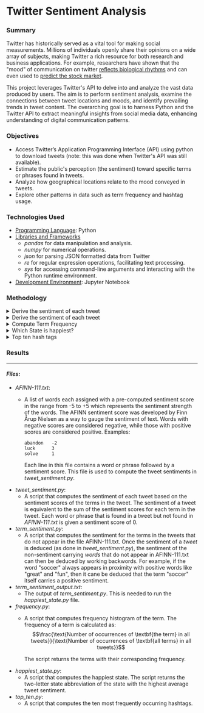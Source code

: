 # Twitter Sentiment Analysis

### Summary

Twitter has historically served as a vital tool for making social measurements. Millions of individuals openly share their opinions on a wide array of subjects, making Twitter a rich resource for both research and business applications. For example, researchers have shown that the "mood" of communication on twitter [reflects biological rhythms](https://www.nytimes.com/2011/09/30/science/30twitter.html) and can even used to [predict the stock market](https://arxiv.org/pdf/1010.3003&embedded=true).

This project leverages Twitter's API to delve into and analyze the vast data produced by users. The aim is to perform sentiment analysis, examine the connections between tweet locations and moods, and identify prevailing trends in tweet content. The overarching goal is to harness Python and the Twitter API to extract meaningful insights from social media data, enhancing understanding of digital communication patterns.

### Objectives

*	Access Twitter’s Application Programming Interface (API) using python to download tweets (note: this was done when Twitter's API was still available).
*	Estimate the public's perception (the sentiment) toward specific terms or phrases found in tweets.
*	Analyze how geographical locations relate to the mood conveyed in tweets.
*	Explore other patterns in data such as term frequency and hashtag usage.

### Technologies Used

- <ins>Programming Language</ins>: Python
- <ins>Libraries and Frameworks</ins>
   - _pandas_ for data manipulation and analysis.
   - _numpy_ for numerical operations.
   - _json_ for parsing JSON formatted data from Twitter
   - _re_ for regular expression operations, facilitating text processing.
   - _sys_ for accessing command-line arguments and interacting with the Python runtime environment.
- <ins>Development Environment</ins>: Jupyter Notebook

### Methodology
<details>

<summary>Derive the sentiment of each tweet</summary>

##### Data Loading and Preprocessing

   - Text Import: Tweets are imported from a JSON file (output_copy_3.txt). Each line of this file is parsed into Python's dictionary format using the json library.
   - Text Cleaning: The tweet text undergoes several preprocessing steps:
     - Removal of URLs, retweet artifacts, and mentions.
     - Replacement of various punctuation and special characters with spaces to avoid concatenation of words.
     - Conversion to lowercase to ensure case insensitivity when processing sentiment scores.
##### Sentiment Dictionary Setup
   - A dictionary of sentiment scores is constructed from the AFINN-111.txt file, where each line contains a word or phrase and its associated integer sentiment score. These scores are used to evaluate the sentiment of each tweet.
##### Sentiment Calculation:
   - Extraction and Analysis: For each tweet, the text is split into individual words.
   - Score Computation: The script iterates over each word in a tweet. For each word or consecutive combination of words (phrases), the script checks if it exists in the sentiment dictionary. If it does, its score is added to the tweet's total sentiment score.
   - Edge Handling: If a word or phrase is not found in the dictionary, a sentiment score of 0 is assigned, ensuring that every word is accounted for without altering the overall sentiment calculation.
##### Output:
   - The final sentiment score of each tweet is printed, providing a line-by-line sentiment output corresponding to each tweet in the input file.

</details>


<details>

<summary>Derive the sentiment of each tweet</summary>

</details>


<details>

<summary>Compute Term Frequency</summary>

</details>


<details>

<summary>Which State is happiest?</summary>

</details>


<details>

<summary>Top ten hash tags</summary>

</details>

### Results


***

#### _Files:_

* _AFINN-111.txt_:
    * A list of words each assigned with a pre-computed sentiment score in the range from -5 to +5 which represents the sentiment strength of the words. The AFINN sentiment score was developed by Finn Årup Nielsen as a way to gauge the sentiment of text. Words with negative scores are considered negative, while those with positive scores are considered positive. Examples:

          abandon   -2
          luck      3
          solve     1
      
      Each line in this file contains a word or phrase followed by a sentiment score. This file is used to compute the tweet sentiments in _tweet_sentiment.py_.
* _tweet_sentiment.py_:
    * A script that computes the sentiment of each tweet based on the sentiment scores of the terms in the tweet. The sentiment of a tweet is equivalent to the sum of the sentiment scores for each term in the tweet. Each word or phrase that is found in a tweet but not found in _AFINN-111.txt_ is given a sentiment score of 0.
* _term_sentiment.py_:
    * A script that computes the sentiment for the terms in the tweets that do not appear in the file AFINN-111.txt. Once the sentiment of a _tweet_ is deduced (as done in _tweet_sentiment.py_), the sentiment of the non-sentiment carrying _words_ that do not appear in AFINN-111.txt can then be deduced by working backwords. For example, if the word "soccer" always appears in proximity with positive words like "great" and "fun", then it cane be deduced that the term "soccer" itself carries a positive sentiment.
* _term_sentiment_output.txt_:
    * The output of _term_sentiment.py_. This is needed to run the _happiest_state.py_ file.
* _frequency.py_:
    * A script that computes frequency histogram of the term. The frequency of a term is calculated as:
      $$\frac{\text{Number of occurrences of \textbf{the term} in all tweets}}{\text{Number of occurrences of \textbf{all terms} in all tweets}}$$

      The script returns the terms with their corresponding frequency.
* _happiest_state.py_:
    * A script that computes the happiest state. The script returns the two-letter state abbreviation of the state with the highest average tweet sentiment.
* _top_ten.py_:
    * A script that computes the ten most frequently occurring hashtags.
